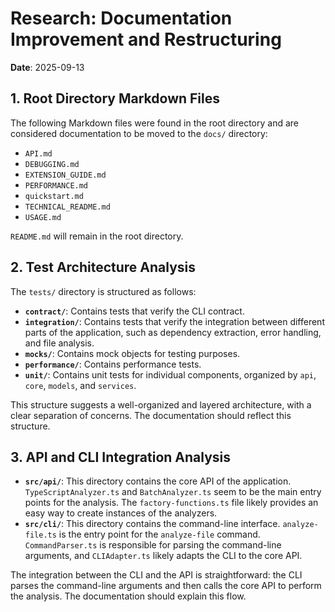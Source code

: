 # Research: Documentation Improvement and Restructuring

**Date**: 2025-09-13

## 1. Root Directory Markdown Files

The following Markdown files were found in the root directory and are considered documentation to be moved to the `docs/` directory:

- `API.md`
- `DEBUGGING.md`
- `EXTENSION_GUIDE.md`
- `PERFORMANCE.md`
- `quickstart.md`
- `TECHNICAL_README.md`
- `USAGE.md`

`README.md` will remain in the root directory.

## 2. Test Architecture Analysis

The `tests/` directory is structured as follows:

- **`contract/`**: Contains tests that verify the CLI contract.
- **`integration/`**: Contains tests that verify the integration between different parts of the application, such as dependency extraction, error handling, and file analysis.
- **`mocks/`**: Contains mock objects for testing purposes.
- **`performance/`**: Contains performance tests.
- **`unit/`**: Contains unit tests for individual components, organized by `api`, `core`, `models`, and `services`.

This structure suggests a well-organized and layered architecture, with a clear separation of concerns. The documentation should reflect this structure.

## 3. API and CLI Integration Analysis

- **`src/api/`**: This directory contains the core API of the application. `TypeScriptAnalyzer.ts` and `BatchAnalyzer.ts` seem to be the main entry points for the analysis. The `factory-functions.ts` file likely provides an easy way to create instances of the analyzers.
- **`src/cli/`**: This directory contains the command-line interface. `analyze-file.ts` is the entry point for the `analyze-file` command. `CommandParser.ts` is responsible for parsing the command-line arguments, and `CLIAdapter.ts` likely adapts the CLI to the core API.

The integration between the CLI and the API is straightforward: the CLI parses the command-line arguments and then calls the core API to perform the analysis. The documentation should explain this flow.
